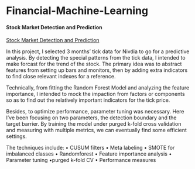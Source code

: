 # Financial-Machine-Learning
#### Stock Market Detection and Prediction
[Stock Market Detection and Prediction](https://github.com/wuyueliuye/Financial-Machine-Learning/blob/master/stock_md.md)

In this project, I selected 3 months’ tick data for Nivdia to go for a
predictive analysis. By detecting the special patterns from the tick
data, I intended to make forcast for the trend of the stock. The primary
idea was to abstract features from setting up bars and monitors, then by
adding extra indicators to find close relevant indexes for a reference.

Technically, from fitting the Random Forest Model and analyzing the
feature importance, I intended to mock the impaction from factors or
components so as to find out the relatively important indicators for the
tick price.

Besides, to optimize performance, parameter tuning was necessary. Here
I’ve been focusing on two parameters, the detection boundary and the
target barrier. By training the model under purged k-fold cross
validation and measuring with multiple metrics, we can eventually find
some efficient settings.

The techniques include: • CUSUM filters • Meta labeling • SMOTE for
imbalanced classes • Randomforest • Feature importance analysis •
Parameter tuning •purged k-fold CV • Performance measures
